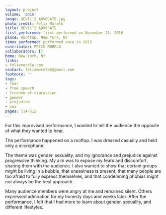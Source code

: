 ```yaml
---
layout: project
volume: '2016'
image: DEVIL'S_ADVOCATE.jpg
photo_credit: Felix Morelo
title: DEVIL’S ADVOCATE
first_performed: first performed on November 21, 2016
place: Rooftop, New York, NY
times_performed: performed once in 2016
contributor: FELIX MORELO
collaborators: []
home: New York, NY
links:
- felixmorelo.com
contact: felixmorelo2@gmail.com
footnote: ''
tags:
- fear
- free speech
- freedom of expression
- gender
- prejudice
- sex
pages: 514-515
---
```


For this improvised performance, I wanted to tell the audience the opposite of what they wanted to hear.

The performance happened on a rooftop. I was dressed casually and held only a microphone.

The theme was gender, sexuality, and my ignorance and prejudice against progressive thinking. My aim was to expose my fears and discomfort, sharing them with the audience. I also wanted to show that certain groups might be living in a bubble, that uneasiness is present, that many people are too afraid to fully express themselves, and that condemning phobias might not always be the best approach.

Many audience members were angry at me and remained silent. Others expressed admiration for my honesty days and weeks later. After the performance, I felt that I had more to learn about gender, sexuality, and different lifestyles.
